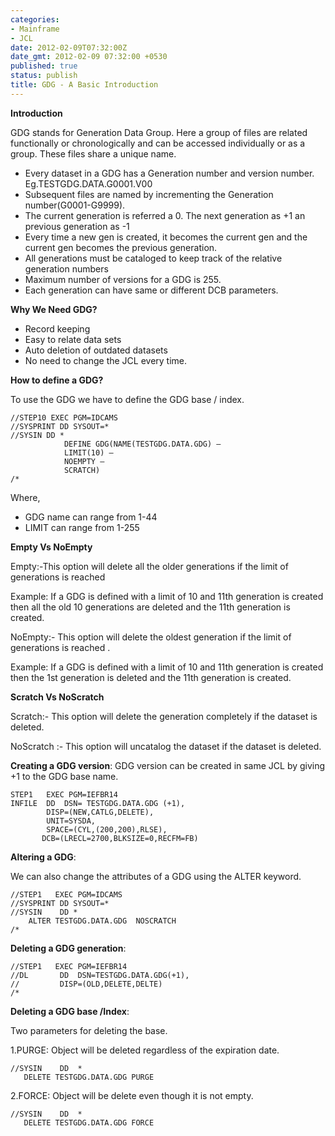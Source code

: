 ```yaml
---
categories:
- Mainframe
- JCL
date: 2012-02-09T07:32:00Z
date_gmt: 2012-02-09 07:32:00 +0530
published: true
status: publish
title: GDG - A Basic Introduction
---
```


**Introduction**

GDG stands for Generation Data Group. Here a group of files are related functionally or chronologically and can be accessed individually or as a group. These files share a unique name.

- Every dataset in a GDG has a Generation number and version number. Eg.TESTGDG.DATA.G0001.V00
- Subsequent files are named by incrementing the Generation number(G0001-G9999).
- The current generation is referred a 0. The next generation as +1 an previous generation as -1
- Every time a new gen is created, it becomes the current gen and the current gen becomes the previous generation.
- All generations must be cataloged to keep track of the relative generation  numbers
- Maximum number of versions for a GDG is 255.
- Each generation can have same or different DCB parameters.

**Why We Need GDG?**

- Record keeping
- Easy to relate data sets
- Auto deletion of outdated datasets
- No need to change the JCL every time.

**How to define a GDG?**

To use the GDG we have to define the GDG base / index.

```
//STEP10 EXEC PGM=IDCAMS
//SYSPRINT DD SYSOUT=*
//SYSIN DD *
            DEFINE GDG(NAME(TESTGDG.DATA.GDG) –
            LIMIT(10) –
            NOEMPTY –
            SCRATCH) 
/*
```

Where,
- GDG name can range from 1-44
- LIMIT can range from 1-255

**Empty Vs NoEmpty**

Empty:-This option will delete all the older generations if the limit of generations is reached

Example: If a GDG is defined with a limit of 10 and 11th generation is created then all the old 10 generations are deleted and the 11th generation is created.

NoEmpty:- This option will delete the oldest generation if the limit of generations is reached .

Example: If a GDG is defined with a limit of 10 and 11th generation is created then the 1st  generation is  deleted and the 11th generation is created.

**Scratch Vs NoScratch**

Scratch:- This option will delete the generation completely if the dataset is deleted. 

NoScratch :- This option will uncatalog the dataset if the dataset is deleted.

**Creating a GDG version**:
GDG version can be created in same JCL by giving +1 to the GDG base name.

```
STEP1   EXEC PGM=IEFBR14                                 
INFILE  DD  DSN= TESTGDG.DATA.GDG (+1),   
        DISP=(NEW,CATLG,DELETE),                         
        UNIT=SYSDA,                                      
        SPACE=(CYL,(200,200),RLSE),                      
       DCB=(LRECL=2700,BLKSIZE=0,RECFM=FB)                
```

**Altering a GDG**:

We can also change the attributes of a GDG using the ALTER keyword.

```
//STEP1   EXEC PGM=IDCAMS                      
//SYSPRINT DD SYSOUT=*                         
//SYSIN    DD *                                
    ALTER TESTGDG.DATA.GDG  NOSCRATCH     
/*      
```

**Deleting a GDG generation**:

```
//STEP1   EXEC PGM=IEFBR14                    
//DL       DD  DSN=TESTGDG.DATA.GDG(+1),      
//         DISP=(OLD,DELETE,DELTE)            
/*
```

**Deleting a GDG base /Index**:

Two parameters for deleting the base.

1.PURGE: Object will be deleted regardless of the expiration date. 

```
//SYSIN    DD  *                  
   DELETE TESTGDG.DATA.GDG PURGE    
```

2.FORCE:  Object will be delete even though it is not empty.   

```
//SYSIN    DD  *                  
   DELETE TESTGDG.DATA.GDG FORCE
```   
